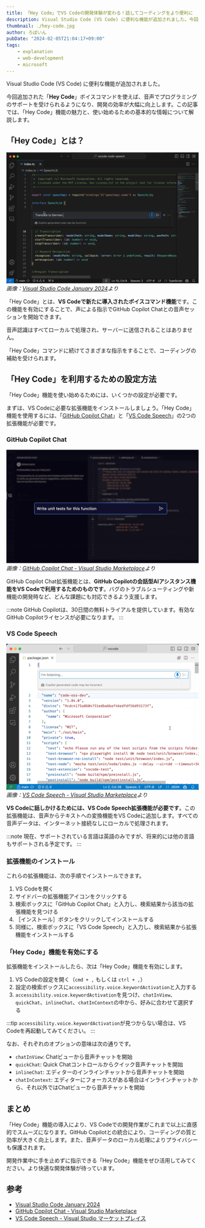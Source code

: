 ```yaml
---
title: 「Hey Code」でVS Codeの開発体験が変わる！話してコーディングをより便利に
description: Visual Studio Code (VS Code) に便利な機能が追加されました。今回追加された「Hey Code」ボイスコマンドを使えば、音声でプログラミングのサポートを受けられるようになり、開発の効率が大幅に向上します。この記事では、「Hey Code」機能の魅力と、使い始めるための基本的な情報について解説します。
thumbnail: ./hey-code.jpg
author: ろぼいん
pubDate: "2024-02-05T21:04:17+09:00"
tags:
    - explanation
    - web-development
    - microsoft
---
```


Visual Studio Code (VS Code) に便利な機能が追加されました。

今回追加された「**Hey Code**」ボイスコマンドを使えば、音声でプログラミングのサポートを受けられるようになり、開発の効率が大幅に向上します。この記事では、「Hey Code」機能の魅力と、使い始めるための基本的な情報について解説します。

## 「Hey Code」とは？

![Hey Codeの画像](hey-code.jpg)
*画像：[Visual Studio Code January 2024](https://code.visualstudio.com/updates/v1_86#_use-hey-code-voice-command)より*

「Hey Code」とは、**VS Codeで新たに導入されたボイスコマンド機能**です。この機能を有効にすることで、声による指示でGitHub Copilot Chatとの音声セッションを開始できます。

音声認識はすべてローカルで処理され、サーバーに送信されることはありません。

「Hey Code」コマンドに続けてさまざまな指示をすることで、コーディングの補助を受けられます。

## 「Hey Code」を利用するための設定方法

「Hey Code」機能を使い始めるためには、いくつかの設定が必要です。

まずは、VS Codeに必要な拡張機能をインストールしましょう。「Hey Code」機能を使用するには、「[GitHub Copilot Chat](https://marketplace.visualstudio.com/items?itemName=GitHub.copilot-chat)」と「[VS Code Speech](https://marketplace.visualstudio.com/items?itemName=ms-vscode.vscode-speech)」の2つの拡張機能が必要です。

### GitHub Copilot Chat

![GitHub Copilot Chatの画像](image.png)
*画像：[GitHub Copilot Chat - Visual Studio Marketplace](https://marketplace.visualstudio.com/items?itemName=GitHub.copilot-chat)より*

GitHub Copilot Chat拡張機能とは、**GitHub Copilotの会話型AIアシスタンス機能をVS Codeで利用するためのものです**。バグのトラブルシューティングや新機能の開発時など、どんな課題にも対応できるよう支援します。

:::note
GitHub Copilotは、30日間の無料トライアルを提供しています。有効なGitHub Copilotライセンスが必要になります。
:::

### VS Code Speech

![VS Code Speechの画像](image-1.png)
*画像：[VS Code Speech - Visual Studio Marketplace](https://marketplace.visualstudio.com/items?itemName=ms-vscode.vscode-speech)より*

**VS Codeに話しかけるためには、VS Code Speech拡張機能が必要です**。この拡張機能は、音声からテキストへの変換機能をVS Codeに追加します。すべての音声データは、インターネット接続なしにローカルで処理されます。

:::note
現在、サポートされている言語は英語のみですが、将来的には他の言語もサポートされる予定です。
:::

### 拡張機能のインストール

これらの拡張機能は、次の手順でインストールできます。

1. VS Codeを開く
2. サイドバーの拡張機能アイコンをクリックする
3. 検索ボックスに「GitHub Copilot Chat」と入力し、検索結果から該当の拡張機能を見つける
4. ［インストール］ボタンをクリックしてインストールする
5. 同様に、検索ボックスに「VS Code Speech」と入力し、検索結果から拡張機能をインストールする

### 「Hey Code」機能を有効にする

拡張機能をインストールしたら、次は「Hey Code」機能を有効にします。

1. VS Codeの設定を開く（`cmd + ,` もしくは `ctrl + ,`）
2. 設定の検索ボックスに`accessibility.voice.keywordActivation`と入力する
3. `accessibility.voice.keywordActivation`を見つけ、`chatInView`、`quickChat`、`inlineChat`、`chatInContext`の中から、好みに合わせて選択する

:::tip
`accessibility.voice.keywordActivation`が見つからない場合は、VS Codeを再起動してみてください。
:::

なお、それぞれのオプションの意味は次の通りです。

- `chatInView`: Chatビューから音声チャットを開始
- `quickChat`: Quick Chatコントロールからクイック音声チャットを開始
- `inlineChat`: エディターのインラインチャットから音声チャットを開始
- `chatInContext`: エディターにフォーカスがある場合はインラインチャットから、それ以外ではChatビューから音声チャットを開始

## まとめ

「Hey Code」機能の導入により、VS Codeでの開発作業がこれまで以上に直感的でスムーズになります。GitHub Copilotとの統合により、コーディングの質と効率が大きく向上します。また、音声データのローカル処理によりプライバシーも保護されます。

開発作業中に手を止めずに指示できる「Hey Code」機能をぜひ活用してみてください。より快適な開発体験が待っています。

## 参考

- [Visual Studio Code January 2024](https://code.visualstudio.com/updates/v1_86#_use-hey-code-voice-command)
- [GitHub Copilot Chat - Visual Studio Marketplace](https://marketplace.visualstudio.com/items?itemName=GitHub.copilot-chat)
- [VS Code Speech - Visual Studio マーケットプレイス](https://marketplace.visualstudio.com/items?itemName=ms-vscode.vscode-speech)
